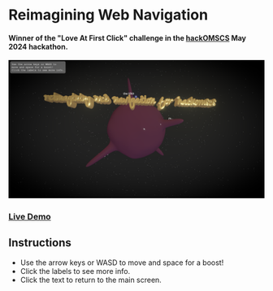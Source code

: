 # Reimagining Web Navigation

#### Winner of the "Love At First Click" challenge in the [hackOMSCS](https://www.hackomscs.com/) May 2024 hackathon.

<img src='./public/preview.png' alt='preview'>

### [Live Demo](https://hackomscs.pmbechard.ca)

## Instructions

- Use the arrow keys or WASD to move and space for a boost!
- Click the labels to see more info.
- Click the text to return to the main screen.
